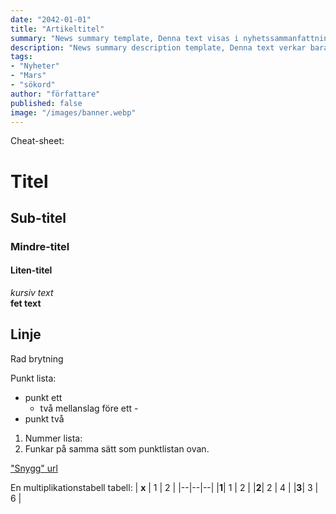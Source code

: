 ```yaml
---
date: "2042-01-01"
title: "Artikeltitel"
summary: "News summary template, Denna text visas i nyhetssammanfattningen innan en artikel öppnas"
description: "News summary description template, Denna text verkar bara påverka sökfuktionen"
tags:
- "Nyheter"
- "Mars"
- "sökord"
author: "författare"
published: false
image: "/images/banner.webp"
---
```


Cheat-sheet:

# Titel
## Sub-titel
### Mindre-titel
#### Liten-titel

*kursiv text*  
**fet text**  

Linje
---

Rad brytning
<br>

Punkt lista:
- punkt ett
  - två mellanslag före ett -
- punkt två

1. Nummer lista:
2. Funkar på samma sätt som punktlistan ovan.

["Snygg" url](https://asgard.sc)

En multiplikationstabell tabell:
| **x** | 1 | 2 |
|--|--|--|
|**1**| 1 | 2 |
|**2**| 2 | 4 |
|**3**| 3 | 6 |
